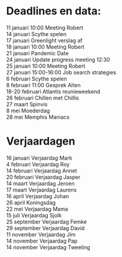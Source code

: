 # Deadlines en data:
11 januari 10:00 Meeting Robert \
14 januari Scythe spelen \
17 januari Greenlight verslag af \
18 januari 10:00 Meeting Robert \
21 januari Pandemic Date \
24 januari Update progress meeting 12:30 \
25 januari 10:00 Meeting Robert \
27 januari 15:00-16:00 Job search strategies \
6 februari Scythe spelen \
8 februari 11:00 Gesprek Alten \
18-20 februari Atlantis reunieweekend \
26 februari Chillen met Chillis \
27 maart Spinvis \
8 mei Moederdag \
28 mei Memphis Maniacs 


# Verjaardagen
16 januari Verjaardag Mark \
4  februari Verjaardag Roy \
14 februari Verjaardag Annet \
20 februari Verjaardag Jasper \
14 maart Verjaardag Jeroen \
17 maart Verjaardag Laurens \
16 april Verjaardag Johan \
26 april Koningsdag \
22 mei Verjaardag Mama \
15 juli Verjaardag Sjolk \
25 september Verjaardag Femke \
29 september Verjaardag David \
11 november Verjaardag Jim \
14 november Verjaardag Pap \
14 november Verjaardag Tweeling
